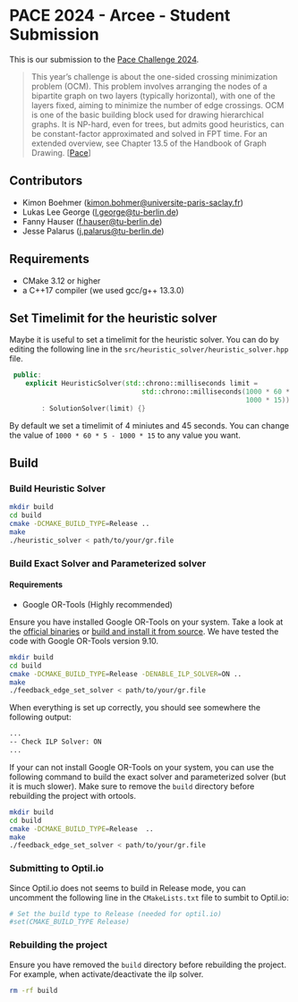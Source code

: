 # PACE 2024 - Arcee - Student Submission

This is our submission to the [Pace Challenge 2024](https://pacechallenge.org/2024/).

> This year’s challenge is about the one-sided crossing minimization problem (OCM). This problem involves arranging the
> nodes of a bipartite graph on two layers (typically horizontal), with one of the layers fixed, aiming to minimize the
> number of edge crossings. OCM is one of the basic building block used for drawing hierarchical graphs. It is NP-hard,
> even for trees, but admits good heuristics, can be constant-factor approximated and solved in FPT time. For an
> extended
> overview, see Chapter 13.5 of the Handbook of Graph Drawing.
[[Pace](https://pacechallenge.org/2024/)]

## Contributors

- Kimon Boehmer (kimon.bohmer@universite-paris-saclay.fr)
- Lukas Lee George (l.george@tu-berlin.de)
- Fanny Hauser (f.hauser@tu-berlin.de)
- Jesse Palarus (j.palarus@tu-berlin.de)

## Requirements

- CMake 3.12 or higher
- a C++17 compiler (we used gcc/g++ 13.3.0)

## Set Timelimit for the heuristic solver

Maybe it is useful to set a timelimit for the heuristic solver. You can do by editing the following line in
the `src/heuristic_solver/heuristic_solver.hpp` file.

```cpp
 public:
    explicit HeuristicSolver(std::chrono::milliseconds limit =
                                 std::chrono::milliseconds(1000 * 60 * 5 -
                                                           1000 * 15))
        : SolutionSolver(limit) {}                      
```

By default we set a timelimit of 4 miniutes and 45 seconds. You can change the value of `1000 * 60 * 5 - 1000 * 15` to
any value you want.

## Build

### Build Heuristic Solver

```sh
mkdir build
cd build
cmake -DCMAKE_BUILD_TYPE=Release ..
make
./heuristic_solver < path/to/your/gr.file
```

### Build Exact Solver and Parameterized solver

#### Requirements

- Google OR-Tools (Highly recommended)

Ensure you have installed Google OR-Tools on your system. Take a look at
the [official binaries](https://developers.google.com/optimization/install/cpp/binary_linux)
or [build and install it from source](https://developers.google.com/optimization/install/cpp/source_linux).
We have tested the code with Google OR-Tools version 9.10.

```sh
mkdir build
cd build
cmake -DCMAKE_BUILD_TYPE=Release -DENABLE_ILP_SOLVER=ON .. 
make
./feedback_edge_set_solver < path/to/your/gr.file
```

When everything is set up correctly, you should see somewhere the following output:

```sh
...
-- Check ILP Solver: ON
...
```

If your can not install Google OR-Tools on your system, you can use the following command to build the exact solver and
parameterized solver (but it is much slower). Make sure to remove the `build` directory before rebuilding the project
with ortools.

```sh
mkdir build
cd build
cmake -DCMAKE_BUILD_TYPE=Release  .. 
make
./feedback_edge_set_solver < path/to/your/gr.file
```

### Submitting to Optil.io

Since Optil.io does not seems to build in Release mode, you can uncomment the following line in the `CMakeLists.txt`
file to sumbit to Optil.io:

```cmake
# Set the build type to Release (needed for optil.io)
#set(CMAKE_BUILD_TYPE Release)
```

### Rebuilding the project

Ensure you have removed the `build` directory before rebuilding the project. For example, when activate/deactivate the
ilp solver.

```sh
rm -rf build
``` 
